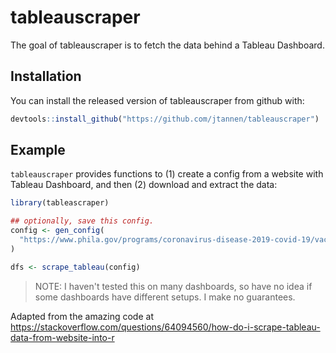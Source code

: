 
# tableauscraper

<!-- badges: start -->
<!-- badges: end -->

The goal of tableauscraper is to fetch the data behind a Tableau Dashboard.

## Installation

You can install the released version of tableauscraper from github with:

``` r
devtools::install_github("https://github.com/jtannen/tableauscraper")
```

## Example

`tableauscraper` provides functions to (1) create a config from a website with Tableau Dashboard, 
and then (2) download and extract the data:

``` r
library(tableascraper)

## optionally, save this config.
config <- gen_config(
  "https://www.phila.gov/programs/coronavirus-disease-2019-covid-19/vaccines/data/"
)

dfs <- scrape_tableau(config)
```

> NOTE: I haven't tested this on many dashboards, so have no idea if some dashboards have different setups. I make no guarantees.

Adapted from the amazing code at  
https://stackoverflow.com/questions/64094560/how-do-i-scrape-tableau-data-from-website-into-r

